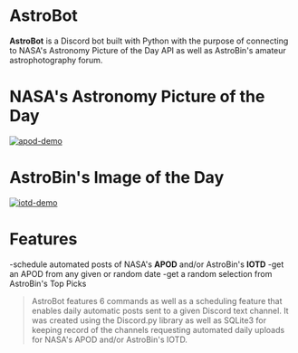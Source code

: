 # AstroBot
**AstroBot** is a Discord bot built with Python with the purpose of connecting to NASA's Astronomy Picture of the Day API as well as AstroBin's amateur astrophotography forum.

# NASA's Astronomy Picture of the Day
<a href="https://ibb.co/T2ZT3HM"><img src="https://i.ibb.co/c3PvnNh/apod-demo.png" alt="apod-demo" border="0" /></a>


# AstroBin's Image of the Day
<a href="https://ibb.co/8Ndqmm4"><img src="https://i.ibb.co/sb6nggJ/iotd-demo.png" alt="iotd-demo" border="0" /></a>


# Features
-schedule automated posts of NASA's **APOD** and/or AstroBin's **IOTD**
-get an APOD from any given or random date
-get a random selection from AstroBin's Top Picks


> AstroBot features 6 commands as well as a scheduling feature that enables daily automatic posts sent to a given Discord text channel.
> It was created using the Discord.py library as well as SQLite3 for keeping record of the channels requesting automated daily uploads for NASA's APOD and/or AstroBin's IOTD.


<!--stackedit_data:
eyJoaXN0b3J5IjpbLTk5NDAzNjA0MywtMTY4MDY1ODk3LDE0OT
c3NDczMzFdfQ==
-->